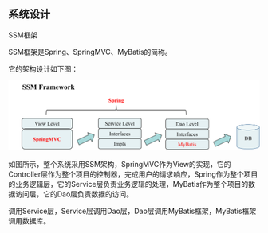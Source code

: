 ## 系统设计

SSM框架

SSM框架是Spring、SpringMVC、MyBatis的简称。

它的架构设计如下图：

![SSM框架](./img/SSM.png)

如图所示，整个系统采用SSM架构，SpringMVC作为View的实现，它的Controller层作为整个项目的控制器，完成用户的请求响应，Spring作为整个项目的业务逻辑层，它的Service层负责业务逻辑的处理，MyBatis作为整个项目的数据访问层，它的Dao层负责数据的访问。

调用Service层，Service层调用Dao层，Dao层调用MyBatis框架，MyBatis框架调用数据库。